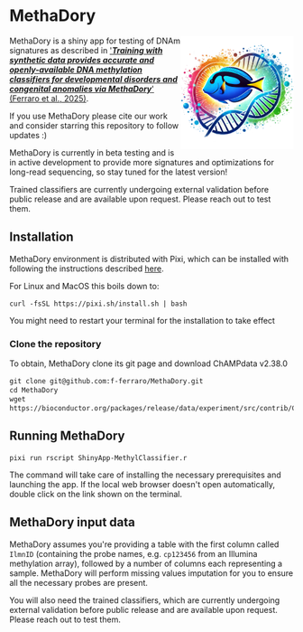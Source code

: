 # MethaDory

<img style="float: right;" src="methadory.png" width="200">

MethaDory is a shiny app for testing of DNAm signatures as described in ['***Training with synthetic data provides accurate and openly-available DNA methylation classifiers for developmental disorders and congenital anomalies via MethaDory***' (Ferraro et al., 2025)](https://www.medrxiv.org/content/10.1101/2025.03.28.25324859v1). 



If you use MethaDory please cite our work and consider starring this repository to follow updates :) 

MethaDory is currently in beta testing and is in active development to provide more signatures and optimizations for long-read sequencing, so stay tuned for the latest version! 

Trained classifiers are currently undergoing external validation before public release and are available upon request. Please reach out to test them.

## Installation

MethaDory environment is distributed with Pixi, which can be installed with following the instructions described [here](https://pixi.sh/latest/).

For Linux and MacOS this boils down to:

```
curl -fsSL https://pixi.sh/install.sh | bash
```
You might need to restart your terminal for the installation to take effect

### Clone the repository 

To obtain, MethaDory clone its git page and download ChAMPdata v2.38.0

```
git clone git@github.com:f-ferraro/MethaDory.git
cd MethaDory
wget https://bioconductor.org/packages/release/data/experiment/src/contrib/ChAMPdata_2.38.0.tar.gz
```

## Running MethaDory 

```
pixi run rscript ShinyApp-MethylClassifier.r
```
The command will take care of installing the necessary prerequisites and launching the app.
If the local web browser doesn't open automatically, double click on the link shown on the terminal. 


## MethaDory input data
MethaDory assumes you're providing a table with the first column called `IlmnID` (containing the probe names, e.g. `cp123456` from an Illumina methylation array), followed by a number of columns each representing a sample. MethaDory will perform missing values imputation for you to ensure all the necessary probes are present.

You will also need the trained classifiers, which are currently undergoing external validation before public release and are available upon request. Please reach out to test them.
